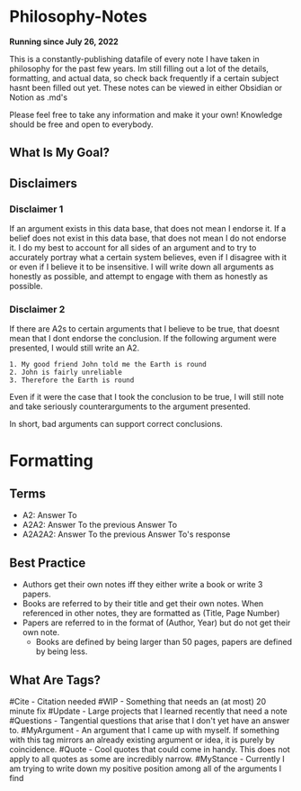 # Philosophy-Notes
**Running since July 26, 2022**

This is a constantly-publishing datafile of every note I have taken in philosophy for the past few years. Im still filling out a lot of the details, formatting, and actual data, so check back frequently if a certain subject hasnt been filled out yet. These notes can be viewed in either Obsidian or Notion as .md's

Please feel free to take any information and make it your own! Knowledge should be free and open to everybody.

## What Is My Goal?

## Disclaimers

### Disclaimer 1
If an argument exists in this data base, that does not mean I endorse it. If a belief does not exist in this data base, that does not mean I do not endorse it. I do my best to account for all sides of an argument and to try to accurately portray what a certain system believes, even if I disagree with it or even if I believe it to be insensitive. I will write down all arguments as honestly as possible, and attempt to engage with them as honestly as possible.

### Disclaimer 2
If there are A2s to certain arguments that I believe to be true, that doesnt mean that I dont endorse the conclusion.
If the following argument were presented, I would still write an A2.
~~~
1. My good friend John told me the Earth is round
2. John is fairly unreliable
3. Therefore the Earth is round
~~~
Even if it were the case that I took the conclusion to be true, I will still note and take seriously counterarguments to the argument presented.

In short, bad arguments can support correct conclusions.

# Formatting

## Terms
* A2: Answer To
* A2A2: Answer To the previous Answer To
* A2A2A2: Answer To the previous Answer To's response

## Best Practice

* Authors get their own notes iff they either write a book or write 3 papers. 
* Books are referred to by their title and get their own notes. When referenced in other notes, they are formatted as (Title, Page Number)
* Papers are referred to in the format of (Author, Year) but do not get their own note. 
	* Books are defined by being larger than 50 pages, papers are defined by being less.

## What Are Tags?

#Cite - Citation needed
#WIP - Something that needs an (at most) 20 minute fix
#Update - Large projects that I learned recently that need a note
#Questions - Tangential questions that arise that I don't yet have an answer to.
#MyArgument - An argument that I came up with myself. If something with this tag mirrors an already existing argument or idea, it is purely by coincidence.
#Quote - Cool quotes that could come in handy. This does not apply to all quotes as some are incredibly narrow.
#MyStance - Currently I am trying to write down my positive position among all of the arguments I find
